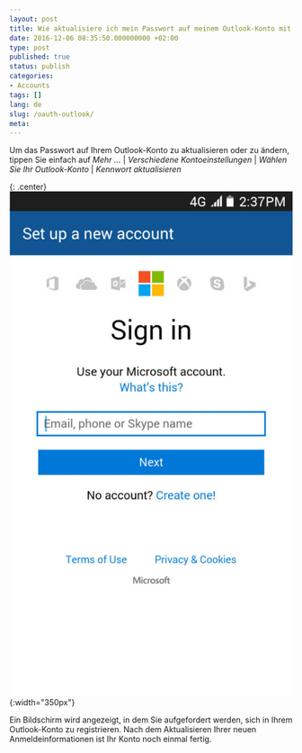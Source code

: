 ```yaml
---
layout: post
title: Wie aktualisiere ich mein Passwort auf meinem Outlook-Konto mit OAuth?
date: 2016-12-06 08:35:50.000000000 +02:00
type: post
published: true
status: publish
categories:
- Accounts
tags: []
lang: de
slug: /oauth-outlook/
meta:
---
```


Um das Passwort auf Ihrem Outlook-Konto zu aktualisieren oder zu ändern, tippen Sie einfach auf *Mehr ...* \| *Verschiedene Kontoeinstellungen* \| *Wählen Sie Ihr Outlook-Konto* \| *Kennwort aktualisieren*

{: .center}
![BlueMail Outlook](/assets/BlueMail_Outlook_Screen_1-576x1024.jpg){:width="350px"}

Ein Bildschirm wird angezeigt, in dem Sie aufgefordert werden, sich in Ihrem Outlook-Konto zu registrieren. Nach dem Aktualisieren Ihrer neuen Anmeldeinformationen ist Ihr Konto noch einmal fertig.
